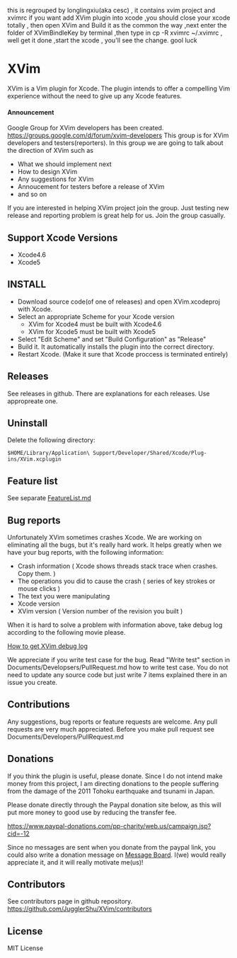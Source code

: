 this is regrouped by longlingxiu(aka cesc) , it contains xvim project and xvimrc if you want add XVim plugin into xcode 
,you should close your xcode totally , then open XVim  and Build it as the common the way ,next enter the folder of XVimBindleKey  by terminal ,then  type in cp -R xvimrc ~/.xvimrc 
, well get it done  ,start the xcode , you'll see the change. gool luck


# XVim
  XVim is a Vim plugin for Xcode. The plugin intends to offer a compelling Vim experience without the need to give up any Xcode features.

#### Announcement
  Google Group for XVim developers has been created.
  https://groups.google.com/d/forum/xvim-developers
  This group is for XVim developers and testers(reporters).
  In this group we are going to talk about the direction of XVim such as

  - What we should implement next
  - How to design XVim
  - Any suggestions for XVim
  - Annoucement for testers before a release of XVim
  - and so on

  If you are interested in helping XVim project join the group.
  Just testing new release and reporting problem is great help for us. Join the group casually.

## Support Xcode Versions
  - Xcode4.6
  - Xcode5

## INSTALL
 - Download source code(of one of releases) and open XVim.xcodeproj with Xcode.
 - Select an appropriate Scheme for your Xcode version
    - XVim for Xcode4 must be built with Xcode4.6
    - XVim for Xcode5 must be built with Xcode5
 - Select "Edit Scheme" and set "Build Configuration" as "Release"
 - Build it. It automatically installs the plugin into the correct directory.
 - Restart Xcode. (Make it sure that Xcode proccess is terminated entirely)

## Releases
 See releases in github. There are explanations for each releases. Use appropreate one.

## Uninstall
  Delete the following directory:

    $HOME/Library/Application\ Support/Developer/Shared/Xcode/Plug-ins/XVim.xcplugin

## Feature list
  See separate [FeatureList.md](https://github.com/JugglerShu/XVim/blob/master/Documents/Users/FeatureList.md)

## Bug reports
  Unfortunately XVim sometimes crashes Xcode. We are working on eliminating all the bugs, but it's really hard work.
  It helps greatly when we have your bug reports, with the following information:

   * Crash information ( Xcode shows threads stack trace when crashes. Copy them. )
   * The operations you did to cause the crash ( series of key strokes or mouse clicks )
   * The text you were manipulating
   * Xcode version 
   * XVim version ( Version number of the revision you built )
  
  When it is hard to solve a problem with information above, take debug log according to the following movie please.
  
  [How to get XVim debug log](http://www.youtube.com/watch?v=50Bhu8setlc&feature=youtu.be)

  We appreciate if you write test case for the bug. Read "Write test" section in Documents/Developsers/PullRequest.md how to write test case. You do not need to update any source code but just write 7 items explained there in an issue you create.
 

## Contributions
  Any suggestions, bug reports or feature requests are welcome.
  Any pull requests are very much appreciated.
  Before you make pull request see Documents/Developers/PullRequest.md

## Donations
  If you think the plugin is useful, please donate.
  Since I do not intend make money from this project, I am directing donations
  to the people suffering from the damage of the 2011 Tohoku earthquake and tsunami in Japan.

  Please donate directly through the Paypal donation site below, as
  this will put more money to good use by reducing the transfer fee.

  https://www.paypal-donations.com/pp-charity/web.us/campaign.jsp?cid=-12

  Since no messages are sent when you donate from the paypal link, you could also write a donation message on
  [Message Board]( https://github.com/JugglerShu/XVim/wiki/Donation-messages-to-XVim ).
  I(we) would really appreciate it, and it will really motivate me(us)!

## Contributors
  See contributors page in github repository.
  https://github.com/JugglerShu/XVim/contributors

## License
  MIT License


